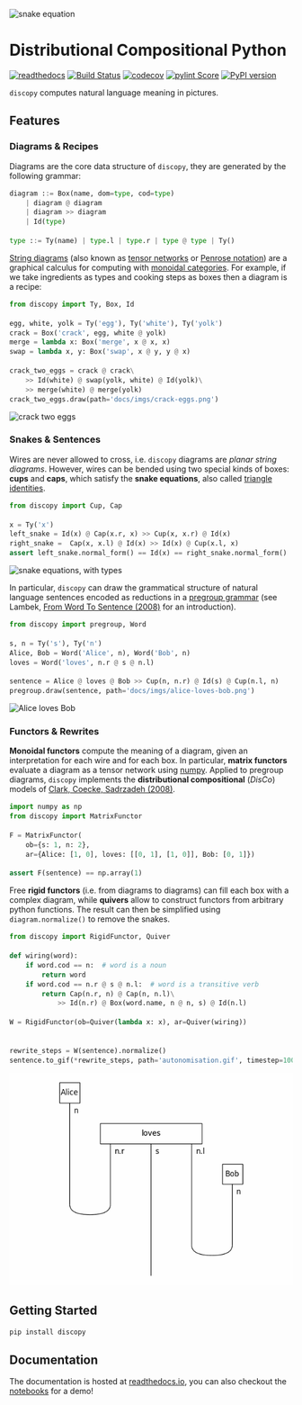 
![snake equation](https://raw.githubusercontent.com/oxford-quantum-group/discopy/master/docs/imgs/snake-equation.png)

# Distributional Compositional Python
[![readthedocs](https://readthedocs.org/projects/discopy/badge/?version=master)](https://discopy.readthedocs.io/)
[![Build Status](https://travis-ci.com/oxford-quantum-group/discopy.svg?branch=master)](https://travis-ci.com/oxford-quantum-group/discopy)
[![codecov](https://codecov.io/gh/oxford-quantum-group/discopy/branch/master/graph/badge.svg)](https://codecov.io/gh/oxford-quantum-group/discopy)
[![pylint Score](https://mperlet.github.io/pybadge/badges/9.77.svg)](https://www.pylint.org/)
[![PyPI version](https://badge.fury.io/py/discopy.svg)](https://badge.fury.io/py/discopy)

`discopy` computes natural language meaning in pictures.

## Features

### Diagrams & Recipes

Diagrams are the core data structure of `discopy`, they are generated
by the following grammar:

```python
diagram ::= Box(name, dom=type, cod=type)
    | diagram @ diagram
    | diagram >> diagram
    | Id(type)

type ::= Ty(name) | type.l | type.r | type @ type | Ty()
```

[String diagrams](https://ncatlab.org/nlab/show/string+diagram) (also known as [tensor networks](https://ncatlab.org/nlab/show/tensor+network) or [Penrose notation](https://en.wikipedia.org/wiki/Penrose_graphical_notation)) are a graphical calculus for computing with
[monoidal categories](https://ncatlab.org/nlab/show/monoidal+category).
For example, if we take ingredients as types and cooking steps as boxes then a
diagram is a recipe:

```python
from discopy import Ty, Box, Id

egg, white, yolk = Ty('egg'), Ty('white'), Ty('yolk')
crack = Box('crack', egg, white @ yolk)
merge = lambda x: Box('merge', x @ x, x)
swap = lambda x, y: Box('swap', x @ y, y @ x)

crack_two_eggs = crack @ crack\
    >> Id(white) @ swap(yolk, white) @ Id(yolk)\
    >> merge(white) @ merge(yolk)
crack_two_eggs.draw(path='docs/imgs/crack-eggs.png')
```

![crack two eggs](https://raw.githubusercontent.com/oxford-quantum-group/discopy/master/docs/imgs/crack-eggs.png)

### Snakes & Sentences

Wires are never allowed to cross, i.e. `discopy` diagrams are _planar string diagrams_.
However, wires can be bended using two special kinds of boxes: **cups** and **caps**, which satisfy the **snake equations**, also called [triangle identities](https://ncatlab.org/nlab/show/triangle+identities).

```python
from discopy import Cup, Cap

x = Ty('x')
left_snake = Id(x) @ Cap(x.r, x) >> Cup(x, x.r) @ Id(x)
right_snake =  Cap(x, x.l) @ Id(x) >> Id(x) @ Cup(x.l, x)
assert left_snake.normal_form() == Id(x) == right_snake.normal_form()
```

![snake equations, with types](https://raw.githubusercontent.com/oxford-quantum-group/discopy/master/docs/imgs/typed-snake-equation.png)

In particular, `discopy` can draw the grammatical structure of natural language sentences encoded as reductions in a [pregroup grammar](https://ncatlab.org/nlab/show/pregroup+grammar) (see Lambek, [From Word To Sentence (2008)](http://www.math.mcgill.ca/barr/lambek/pdffiles/2008lambek.pdf) for an  introduction).

```python
from discopy import pregroup, Word

s, n = Ty('s'), Ty('n')
Alice, Bob = Word('Alice', n), Word('Bob', n)
loves = Word('loves', n.r @ s @ n.l)

sentence = Alice @ loves @ Bob >> Cup(n, n.r) @ Id(s) @ Cup(n.l, n)
pregroup.draw(sentence, path='docs/imgs/alice-loves-bob.png')
```

![Alice loves Bob](https://raw.githubusercontent.com/oxford-quantum-group/discopy/master/docs/imgs/alice-loves-bob.png)

### Functors & Rewrites

**Monoidal functors** compute the meaning of a diagram, given an interpretation for each wire and for each box.
In particular, **matrix functors** evaluate a diagram as a tensor network using [numpy](https://numpy.org/).
Applied to pregroup diagrams, `discopy` implements the
**distributional compositional** (_DisCo_) models of
[Clark, Coecke, Sadrzadeh (2008)](http://citeseerx.ist.psu.edu/viewdoc/download?doi=10.1.1.363.8703&rep=rep1&type=pdf).

```python
import numpy as np
from discopy import MatrixFunctor

F = MatrixFunctor(
    ob={s: 1, n: 2},
    ar={Alice: [1, 0], loves: [[0, 1], [1, 0]], Bob: [0, 1]})

assert F(sentence) == np.array(1)
```

Free **rigid functors** (i.e. from diagrams to diagrams) can fill each box with a complex diagram,
while **quivers** allow to construct functors from arbitrary python functions.
The result can then be simplified using `diagram.normalize()` to remove the snakes.

```python
from discopy import RigidFunctor, Quiver

def wiring(word):
    if word.cod == n:  # word is a noun
        return word
    if word.cod == n.r @ s @ n.l:  # word is a transitive verb
        return Cap(n.r, n) @ Cap(n, n.l)\
            >> Id(n.r) @ Box(word.name, n @ n, s) @ Id(n.l)

W = RigidFunctor(ob=Quiver(lambda x: x), ar=Quiver(wiring))


rewrite_steps = W(sentence).normalize()
sentence.to_gif(*rewrite_steps, path='autonomisation.gif', timestep=1000)
```

![autonomisation](docs/imgs/autonomisation.gif)


## Getting Started

```shell
pip install discopy
```

## Documentation

The documentation is hosted at [readthedocs.io](https://discopy.readthedocs.io/),
you can also checkout the [notebooks](notebooks/) for a demo!
